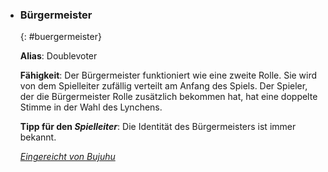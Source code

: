   - ### **Bürgermeister**
      {: #buergermeister}

      **Alias**: Doublevoter

      **Fähigkeit**: Der Bürgermeister funktioniert wie eine zweite Rolle. Sie wird von dem Spielleiter zufällig verteilt am Anfang des Spiels. Der Spieler, der die Bürgermeister Rolle zusätzlich bekommen hat, hat eine doppelte Stimme in der Wahl des Lynchens.

      **Tipp für den *Spielleiter***: Die Identität des Bürgermeisters ist immer bekannt.

      [*Eingereicht von Bujuhu*](https://gamekeller.net/Bujuhu)